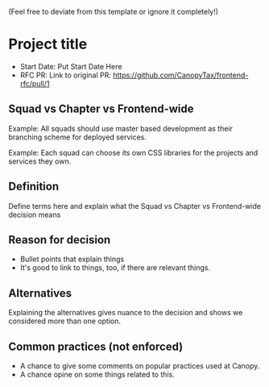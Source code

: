 (Feel free to deviate from this template or ignore it completely!)

# Project title
- Start Date: Put Start Date Here
- RFC PR: Link to original PR: https://github.com/CanopyTax/frontend-rfc/pull/1

## Squad vs Chapter vs Frontend-wide
Example:
All squads should use master based development as their branching scheme for deployed services.

Example:
Each squad can choose its own CSS libraries for the projects and services they own.

## Definition
Define terms here and explain what the Squad vs Chapter vs Frontend-wide decision means

## Reason for decision
- Bullet points that explain things
- It's good to link to things, too, if there are relevant things.

## Alternatives
Explaining the alternatives gives nuance to the decision and shows we considered more than one option.

## Common practices (not enforced)
- A chance to give some comments on popular practices used at Canopy.
- A chance opine on some things related to this.

